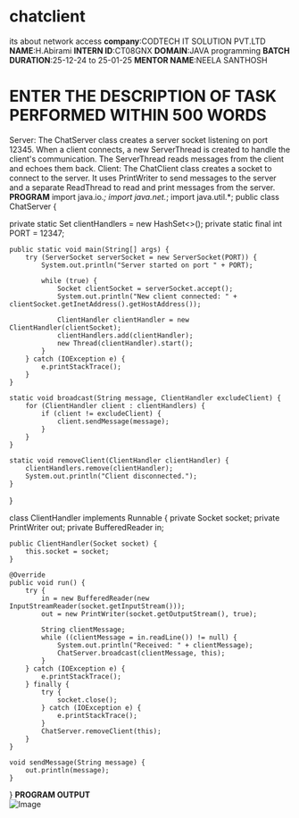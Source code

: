 # chatclient
its about network access
**company**:CODTECH IT SOLUTION PVT.LTD
**NAME**:H.Abirami
**INTERN ID**:CT08GNX
**DOMAIN**:JAVA programming
**BATCH DURATION**:25-12-24 to 25-01-25
**MENTOR NAME**:NEELA SANTHOSH
# ENTER THE DESCRIPTION  OF TASK PERFORMED WITHIN 500 WORDS
Server: The ChatServer class creates a server socket listening on port 12345. When a client connects, a new ServerThread is created to handle the client's communication. The ServerThread reads messages from the client and echoes them back.
Client: The ChatClient class creates a socket to connect to the server. It uses PrintWriter to send messages to the server and a separate ReadThread to read and print messages from the server.
**PROGRAM**
import java.io.*;
import java.net.*;
import java.util.*;
public class ChatServer {

   private static Set<ClientHandler> clientHandlers = new HashSet<>();
   private static final int PORT = 12347;

    public static void main(String[] args) {
        try (ServerSocket serverSocket = new ServerSocket(PORT)) {
            System.out.println("Server started on port " + PORT);

            while (true) {
                Socket clientSocket = serverSocket.accept();
                System.out.println("New client connected: " + clientSocket.getInetAddress().getHostAddress());
                
                ClientHandler clientHandler = new ClientHandler(clientSocket);
                clientHandlers.add(clientHandler);
                new Thread(clientHandler).start();
            }
        } catch (IOException e) {
            e.printStackTrace();
        }
    }

    static void broadcast(String message, ClientHandler excludeClient) {
        for (ClientHandler client : clientHandlers) {
            if (client != excludeClient) {
                client.sendMessage(message);
            }
        }
    }

    static void removeClient(ClientHandler clientHandler) {
        clientHandlers.remove(clientHandler);
        System.out.println("Client disconnected.");
    }
}

class ClientHandler implements Runnable {
    private Socket socket;
    private PrintWriter out;
    private BufferedReader in;

    public ClientHandler(Socket socket) {
        this.socket = socket;
    }

    @Override
    public void run() {
        try {
            in = new BufferedReader(new InputStreamReader(socket.getInputStream()));
            out = new PrintWriter(socket.getOutputStream(), true);

            String clientMessage;
            while ((clientMessage = in.readLine()) != null) {
                System.out.println("Received: " + clientMessage);
                ChatServer.broadcast(clientMessage, this);
            }
        } catch (IOException e) {
            e.printStackTrace();
        } finally {
            try {
                socket.close();
            } catch (IOException e) {
                e.printStackTrace();
            }
            ChatServer.removeClient(this);
        }
    }

    void sendMessage(String message) {
        out.println(message);
    }
}
**PROGRAM OUTPUT**    
![Image](https://github.com/user-attachments/assets/51256ebd-6f3b-4d32-9493-927f3fda96be)
